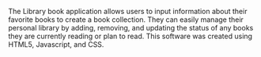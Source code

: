 The Library book application allows users to input information about their favorite books to create a book collection. They can easily manage their personal library by adding, removing, and updating the status of any books they are currently reading or plan to read. This software was created using HTML5, Javascript, and CSS.
